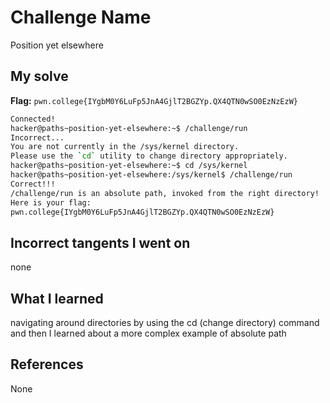 # Challenge Name
Position yet elsewhere

## My solve
**Flag:** `pwn.college{IYgbM0Y6LuFp5JnA4GjlT2BGZYp.QX4QTN0wSO0EzNzEzW}`

```bash
Connected!
hacker@paths~position-yet-elsewhere:~$ /challenge/run
Incorrect...
You are not currently in the /sys/kernel directory.
Please use the `cd` utility to change directory appropriately.
hacker@paths~position-yet-elsewhere:~$ cd /sys/kernel
hacker@paths~position-yet-elsewhere:/sys/kernel$ /challenge/run
Correct!!!
/challenge/run is an absolute path, invoked from the right directory!
Here is your flag:
pwn.college{IYgbM0Y6LuFp5JnA4GjlT2BGZYp.QX4QTN0wSO0EzNzEzW}
```
## Incorrect tangents I went on
none

## What I learned
navigating around directories by using the cd (change directory) command
and then
I learned about a more complex example of absolute path


## References 
None
